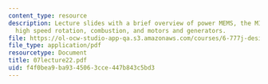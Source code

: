 ```yaml
---
content_type: resource
description: Lecture slides with a brief overview of power MEMS, the MIT microengine,
  high speed rotation, combustion, and motors and generators.
file: https://ol-ocw-studio-app-qa.s3.amazonaws.com/courses/6-777j-design-and-fabrication-of-microelectromechanical-devices-spring-2007/f4f0bea9ba9345063cce447b843c5bd3_07lecture22.pdf
file_type: application/pdf
resourcetype: Document
title: 07lecture22.pdf
uid: f4f0bea9-ba93-4506-3cce-447b843c5bd3
---
```


